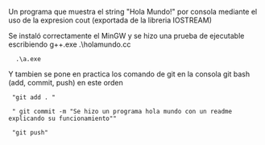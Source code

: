 Un programa que muestra el string "Hola Mundo!" por consola mediante el uso de la expresion cout (exportada de la libreria IOSTREAM)

Se instaló correctamente el MinGW y se hizo una prueba de ejecutable escribiendo 
     g++.exe .\holamundo.cc
     
      .\a.exe

Y tambien se pone en practica los comando de git en la consola git bash (add, commit, push) en este orden

     "git add . "

     " git commit -m "Se hizo un programa hola mundo con un readme explicando su funcionamiento""

     "git push"
